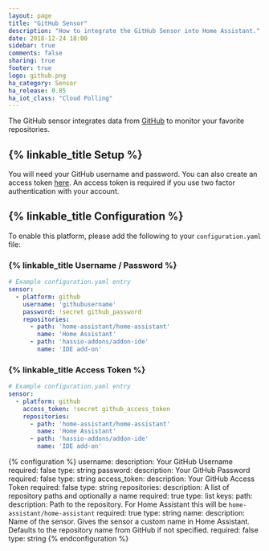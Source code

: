 ```yaml
---
layout: page
title: "GitHub Sensor"
description: "How to integrate the GitHub Sensor into Home Assistant."
date: 2018-12-24 18:00
sidebar: true
comments: false
sharing: true
footer: true
logo: github.png
ha_category: Sensor
ha_release: 0.85
ha_iot_class: "Cloud Polling"
---
```


The GitHub sensor integrates data from [GitHub](https://github.com/) to monitor your favorite repositories.

## {% linkable_title Setup %}

You will need your GitHub username and password. You can also create an access token [here](https://github.com/settings/tokens). An access token is required if you use two factor authentication with your account.

## {% linkable_title Configuration %}

To enable this platform, please add the following to your `configuration.yaml` file:

### {% linkable_title Username / Password %}

```yaml
# Example configuration.yaml entry
sensor:
  - platform: github
    username: 'githubusername'
    password: !secret github_password
    repositories:
      - path: 'home-assistant/home-assistant'
        name: 'Home Assistant'
      - path: 'hassio-addons/addon-ide'
        name: 'IDE add-on'
```

### {% linkable_title Access Token %}

```yaml
# Example configuration.yaml entry
sensor:
  - platform: github
    access_token: !secret github_access_token
    repositories:
      - path: 'home-assistant/home-assistant'
        name: 'Home Assistant'
      - path: 'hassio-addons/addon-ide'
        name: 'IDE add-on'
```

{% configuration %}
username:
  description: Your GitHub Username
  required: false
  type: string
password:
  description: Your GitHub Password
  required: false
  type: string
access_token:
  description: Your GitHub Access Token
  required: false
  type: string
repositories:
  description: A list of repository paths and optionally a name
  required: true
  type: list
  keys:
    path:
      description: Path to the repository. For Home Assistant this will be `home-assistant/home-assistant`
      required: true
      type: string
    name:
      description: Name of the sensor. Gives the sensor a custom name in Home Assistant. Defaults to the repository name from GitHub if not specified.
      required: false
      type: string
{% endconfiguration %}
